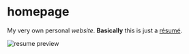 # homepage
My very own personal *website*. **Basically** this is just a [résumé](https://en.wikipedia.org/wiki/R%C3%A9sum%C3%A9).

![resume preview](https://38yzzh31tl41lys151mtjy81-wpengine.netdna-ssl.com/wp-content/uploads/2019/06/wr-resumes-logo.png)
